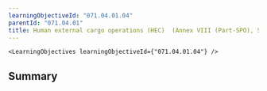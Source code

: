 ```yaml
---
learningObjectiveId: "071.04.01.04"
parentId: "071.04.01"
title: Human external cargo operations (HEC)  (Annex VIII (Part-SPO), Subpart E)
---
```


```tsx eval
<LearningObjectives learningObjectiveId={"071.04.01.04"} />
```

## Summary
